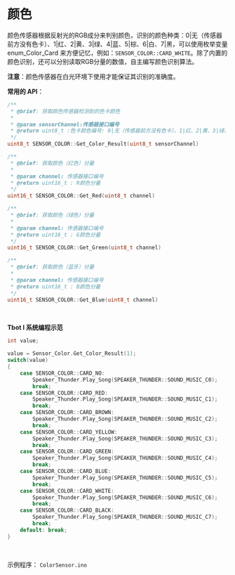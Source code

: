 # 颜色

颜色传感器根据反射光的RGB成分来判别颜色，识别的颜色种类：0|无（传感器前方没有色卡）、1|红、2|黄、3|绿、4|蓝、5|棕、6|白、7|黑，可以使用枚举变量 enum_Color_Card 来方便记忆，例如：`SENSOR_COLOR::CARD_WHITE`。除了内置的颜色识别，还可以分别读取RGB分量的数值，自主编写颜色识别算法。

**注意**：颜色传感器在白光环境下使用才能保证其识别的准确度。


**常用的 API**：
```cpp
/**
 * @brief: 获取颜色传感器检测到的色卡颜色
 * 
 * @param sensorChannel:传感器接口编号
 * @return uint8_t :色卡颜色编号: 0|无（传感器前方没有色卡）、1|红、2|黄、3|绿、4|蓝、5|棕、6|白、7|黑
 */
uint8_t SENSOR_COLOR::Get_Color_Result(uint8_t sensorChannel)

/**
 * @brief: 获取颜色（红色）分量
 * 
 * @param channel: 传感器接口编号
 * @return uint16_t : R颜色分量
 */
uint16_t SENSOR_COLOR::Get_Red(uint8_t channel) 

/**
 * @brief: 获取颜色（绿色）分量
 * 
 * @param channel: 传感器接口编号
 * @return uint16_t : G颜色分量
 */
uint16_t SENSOR_COLOR::Get_Green(uint8_t channel) 

/**
 * @brief: 获取颜色（蓝牙）分量
 * 
 * @param channel: 传感器接口编号
 * @return uint16_t : B颜色分量
 */
uint16_t SENSOR_COLOR::Get_Blue(uint8_t channel) 

```
<br />

**Tbot I 系统编程示范**
```cpp
int value;

value = Sensor_Color.Get_Color_Result(1);
switch(value)
{
    case SENSOR_COLOR::CARD_NO: 
        Speaker_Thunder.Play_Song(SPEAKER_THUNDER::SOUND_MUSIC_C0);
        break;
    case SENSOR_COLOR::CARD_RED: 
        Speaker_Thunder.Play_Song(SPEAKER_THUNDER::SOUND_MUSIC_C1);
        break;
    case SENSOR_COLOR::CARD_BROWN: 
        Speaker_Thunder.Play_Song(SPEAKER_THUNDER::SOUND_MUSIC_C2);
        break;
    case SENSOR_COLOR::CARD_YELLOW: 
        Speaker_Thunder.Play_Song(SPEAKER_THUNDER::SOUND_MUSIC_C3);
        break;
    case SENSOR_COLOR::CARD_GREEN: 
        Speaker_Thunder.Play_Song(SPEAKER_THUNDER::SOUND_MUSIC_C4);
        break;
    case SENSOR_COLOR::CARD_BLUE: 
        Speaker_Thunder.Play_Song(SPEAKER_THUNDER::SOUND_MUSIC_C5);
        break;
    case SENSOR_COLOR::CARD_WHITE: 
        Speaker_Thunder.Play_Song(SPEAKER_THUNDER::SOUND_MUSIC_C6);
        break;
    case SENSOR_COLOR::CARD_BLACK: 
        Speaker_Thunder.Play_Song(SPEAKER_THUNDER::SOUND_MUSIC_C7);
        break;
    default: break;
}
```
<br />

示例程序： `ColorSensor.ino`